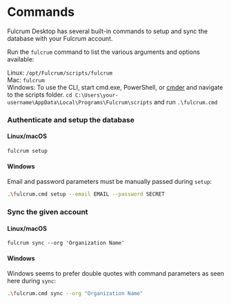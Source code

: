 # Commands

Fulcrum Desktop has several built-in commands to setup and sync the database with your Fulcrum account.  

Run the `fulcrum` command to list the various arguments and options available:

Linux: `/opt/Fulcrum/scripts/fulcrum`  
Mac: `fulcrum`  
Windows: To use the CLI, start cmd.exe, PowerShell, or [cmder](http://cmder.net/) and navigate to the scripts folder.
`cd C:\Users\your-username\AppData\Local\Programs\Fulcrum\scripts` and run `.\fulcrum.cmd`

### Authenticate and setup the database

#### Linux/macOS

`fulcrum setup`

#### Windows

Email and password parameters must be manually passed during `setup`:

```sh
.\fulcrum.cmd setup --email EMAIL --password SECRET
```

### Sync the given account

#### Linux/macOS

`fulcrum sync --org 'Organization Name'`

#### Windows

Windows seems to prefer double quotes with command parameters as seen here during `sync`:

```sh
.\fulcrum.cmd sync --org "Organization Name"
```
